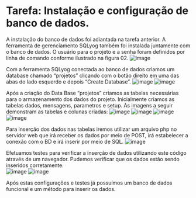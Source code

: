 # Tarefa: Instalação e configuração de banco de dados.
A instalação do banco de dados foi adiantada na tarefa anterior. A ferramenta de gerenciamento SQLyog também foi instalada juntamente com o banco de dados.
O usuário para o projeto e a senha foram definidos por linha de comando conforme ilustrado na figura 02.
![image](https://github.com/user-attachments/assets/2cc92b8b-49e6-4a30-aa77-af44434898a9)

Com a ferramenta SQLyog conectada ao banco de dados criamos um database chamado “projetos” clicando com o botão direito em uma das abas do lado esquerdo e depois “Create Database”.
![image](https://github.com/user-attachments/assets/b521d77f-7a47-46f1-a6bc-f2db23a1f127)
![image](https://github.com/user-attachments/assets/9c4e9f06-3c42-4fc1-a32d-79188a7106e2)

Após a criação do Data Base “projetos” criamos as tabelas necessárias para o armazenamento dos dados do projeto. Inicialmente criamos as tabelas dados, mensagens, parametros e setup. As imagens a seguir demonstram as tabelas e colunas criadas:
![image](https://github.com/user-attachments/assets/5655d417-b9cb-4745-aea6-4ab3885fdd41)
![image](https://github.com/user-attachments/assets/9013b345-755d-4beb-a8dc-975e3679d791)
![image](https://github.com/user-attachments/assets/d1384473-ce5d-4afe-8c09-120b2989045a)
![image](https://github.com/user-attachments/assets/e792dba5-2741-4e6a-b9c3-81a0ab15c1c2)


Para inserção dos dados nas tabelas iremos utilizar um arquivo php no servidor web que irá receber os dados por meio de POST, irá estabelecer a conexão com o BD e irá inserir por meio de SQL.
![image](https://github.com/user-attachments/assets/fb56755d-e804-47cd-b128-a7d9aa632fe5)


Efetuamos testes para verificar a inserção de dados utilizando este código através de um navegador. Pudemos verificar que os dados estão sendo inseridos corretamente.<br>
![image](https://github.com/user-attachments/assets/4298eba4-8b5d-45d3-97e2-2e23dce35156)
![image](https://github.com/user-attachments/assets/44022d42-1626-43c7-ba3d-43784286d3ca)

Após estas configurações e testes já possuímos um banco de dados funcional e um método para inserir os dados.

